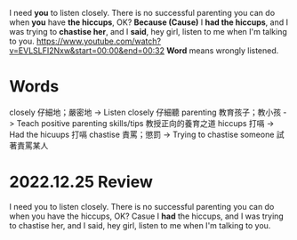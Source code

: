 I need **you** to listen closely. There is no successful parenting you can do when **you** have **the hiccups**, OK? **Because (Cause)** I **had the hiccups**, and I was trying to **chastise her**, and I **said**, hey girl, listen to me when I'm talking to you.
https://www.youtube.com/watch?v=EVLSLFI2Nxw&start=00:00&end=00:32
**Word** means wrongly listened.

# Words
closely 仔細地；嚴密地      -> Listen closely 仔細聽
parenting 教育孩子；教小孩  -> Teach positive parenting skills/tips 教授正向的養育之道
hiccups 打嗝              -> Had the hicuups 打嗝
chastise 責罵；懲罰        -> Trying to chastise someone 試著責罵某人

# 2022.12.25 Review
I need you to listen closely. There is no successful parenting you can do when you have the hiccups, OK? Casue I **had** the hiccups, and I was trying to chastise her, and I said, hey girl, listen to me when I'm talking to you.